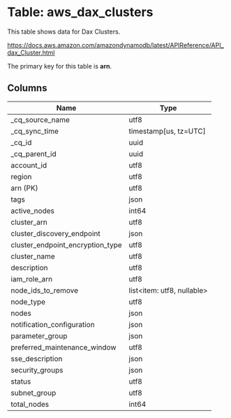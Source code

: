 # Table: aws_dax_clusters

This table shows data for Dax Clusters.

https://docs.aws.amazon.com/amazondynamodb/latest/APIReference/API_dax_Cluster.html

The primary key for this table is **arn**.

## Columns

| Name          | Type          |
| ------------- | ------------- |
|_cq_source_name|utf8|
|_cq_sync_time|timestamp[us, tz=UTC]|
|_cq_id|uuid|
|_cq_parent_id|uuid|
|account_id|utf8|
|region|utf8|
|arn (PK)|utf8|
|tags|json|
|active_nodes|int64|
|cluster_arn|utf8|
|cluster_discovery_endpoint|json|
|cluster_endpoint_encryption_type|utf8|
|cluster_name|utf8|
|description|utf8|
|iam_role_arn|utf8|
|node_ids_to_remove|list<item: utf8, nullable>|
|node_type|utf8|
|nodes|json|
|notification_configuration|json|
|parameter_group|json|
|preferred_maintenance_window|utf8|
|sse_description|json|
|security_groups|json|
|status|utf8|
|subnet_group|utf8|
|total_nodes|int64|